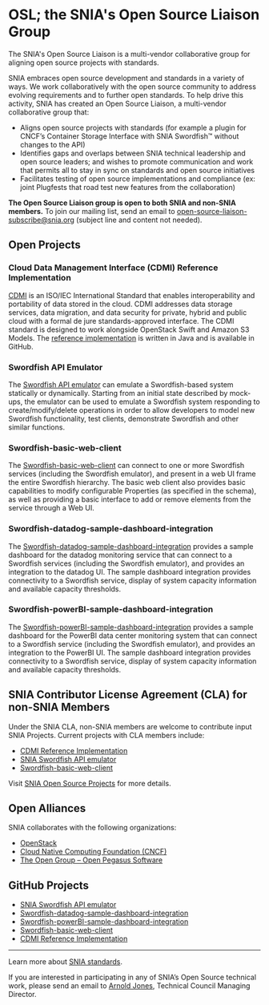 # OSL; the SNIA's Open Source Liaison Group   
The SNIA's Open Source Liaison is a multi-vendor collaborative group for aligning open source projects with standards. 

SNIA embraces open source development and standards in a variety of ways. We work collaboratively with the open source community to address evolving requirements and to further open standards. 
To help drive this activity, SNIA has created an Open Source Liaison, a multi-vendor collaborative group that:
- Aligns open source projects with standards (for example a plugin for CNCF’s Container Storage Interface with SNIA Swordfish™ without changes to the API)
- Identifies gaps and overlaps between SNIA technical leadership and open source leaders; and wishes to promote communication and work that permits all to stay in sync on standards and open source initiatives
- Facilitates testing of open source implementations and compliance (ex: joint Plugfests that road test new features from the collaboration)

**The Open Source Liaison group is open to both SNIA and non-SNIA members.** To join our mailing list, send an email to open-source-liaison-subscribe@snia.org (subject line and content not needed).
## Open Projects 
### Cloud Data Management Interface (CDMI) Reference Implementation
[CDMI](https://www.snia.org/cloud/cdmi) is an ISO/IEC International Standard that enables interoperability and portability of data stored in the cloud. CDMI addresses data storage services, data migration, and data security for private, hybrid and public cloud with a formal de jure standards-approved interface. The CDMI standard is designed to work alongside OpenStack Swift and Amazon S3 Models. The [reference implementation](https://github.com/SNIA/CDMI) is written in Java and is available in GitHub.
### Swordfish API Emulator 
The [Swordfish API emulator](https://github.com/SNIA/Swordfish-API-Emulator) can emulate a Swordfish-based system statically or dynamically. Starting from an initial state described by mock-ups, the emulator can be used to emulate a Swordfish system responding to create/modify/delete operations in order to allow developers to model new Swordfish functionality, test clients, demonstrate Swordfish and other similar functions. 
### Swordfish-basic-web-client
The [Swordfish-basic-web-client](https://github.com/SNIA/Swordfish-basic-web-client) can connect to one or more Swordfish services (including the Swordfish emulator), and present in a web UI frame the entire Swordfish hierarchy. The basic web client also provides basic capabilities to modify configurable Properties (as specified in the schema), as well as providing a basic interface to add or remove elements from the service through a Web UI.
### Swordfish-datadog-sample-dashboard-integration 
The [Swordfish-datadog-sample-dashboard-integration](https://github.com/SNIA/Swordfish-datadog-sample-dashboard-integration) provides a sample dashboard for the datadog monitoring service that can connect to a Swordfish services (including the Swordfish emulator), and provides an integration to the datadog UI. The sample dashboard integration provides connectivity to a Swordfish service, display of system capacity information and available capacity thresholds.
### Swordfish-powerBI-sample-dashboard-integration 
The [Swordfish-powerBI-sample-dashboard-integration](https://github.com/SNIA/Swordfish-powerBI-sample-dashboard-integration) provides a sample dashboard for the PowerBI data center monitoring system that can connect to a Swordfish service (including the Swordfish emulator), and provides an integration to the PowerBI UI. The sample dashboard integration provides connectivity to a Swordfish service, display of system capacity information and available capacity thresholds.
## SNIA Contributor License Agreement (CLA) for non-SNIA Members 
Under the SNIA CLA, non-SNIA members are welcome to contribute input SNIA Projects. Current projects with CLA members include:
- [CDMI Reference Implementation](https://github.com/SNIA/CDMI)
- [SNIA Swordfish API emulator](https://github.com/SNIA/Swordfish-API-Emulator)
- [Swordfish-basic-web-client](https://github.com/SNIA/Swordfish-basic-web-client)

Visit [SNIA Open Source Projects](https://www.snia.org/opensource/projects) for more details. 

## Open Alliances 
SNIA collaborates with the following organizations:
- [OpenStack](https://openstack.com) 
- [Cloud Native Computing Foundation (CNCF)](https://www.cncf.io/) 
- [The Open Group – Open Pegasus Software](http://www.opengroup.org/subjectareas/management/openpegasus)
## GitHub Projects 
- [SNIA Swordfish API emulator](https://github.com/SNIA/Swordfish-API-Emulator)
- [Swordfish-datadog-sample-dashboard-integration](https://github.com/SNIA/Swordfish-datadog-sample-dashboard-integration)
- [Swordfish-powerBI-sample-dashboard-integration](https://github.com/SNIA/Swordfish-powerBI-sample-dashboard-integration)
- [Swordfish-basic-web-client](https://github.com/SNIA/Swordfish-basic-web-client)
- [CDMI Reference Implementation](https://github.com/SNIA/CDMI)

---
Learn more about [SNIA standards](http://www.snia.org/tech_activities).  

If you are interested in participating in any of SNIA’s Open Source technical work, please send an email to [Arnold Jones](mailto:arnold.jones@snia.org), Technical Council Managing Director.

